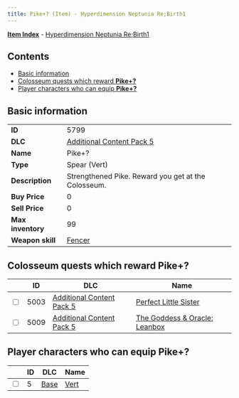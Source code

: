 ```yaml
---
title: Pike+? (Item) - Hyperdimension Neptunia Re;Birth1
---
```


[**Item Index**](/neptunia/rb1/item/index.html) - [Hyperdimension Neptunia Re;Birth1](/neptunia/rb1)

## Contents

- [Basic information](#basic-information)
- [Colosseum quests which reward **Pike+?**](#colosseum-quests-which-reward-pike)
- [Player characters who can equip **Pike+?**](#player-characters-who-can-equip-pike)

## Basic information

|   |   |
| -- | -- |
| **ID** | 5799 |
| **DLC** | [Additional Content Pack 5](/neptunia/rb1/dlc/14-pack5.html) |
| **Name** | Pike+? |
| **Type** | Spear (Vert) |
| **Description** | Strengthened Pike. Reward you get at the Colosseum. |
| **Buy Price** | 0 |
| **Sell Price** | 0 |
| **Max inventory** | 99 |
| **Weapon skill** | [Fencer](/neptunia/rb1/skill/1-802-fencer.html) |


## Colosseum quests which reward **Pike+?**

|    | ID | DLC | Name |
| -- | -- | --- | ---- |
| <input type="checkbox" id="rb1-colosseum-14-5003" class="trackbox" /> | 5003 | [Additional Content Pack 5](/neptunia/rb1/dlc/14-pack5.html) | [Perfect Little Sister](/neptunia/rb1/colosseum/14-5003-perfect-little-sister.html) |
| <input type="checkbox" id="rb1-colosseum-14-5009" class="trackbox" /> | 5009 | [Additional Content Pack 5](/neptunia/rb1/dlc/14-pack5.html) | [The Goddess & Oracle: Leanbox](/neptunia/rb1/colosseum/14-5009-the-goddess-oracle-leanbox.html) |


## Player characters who can equip **Pike+?**

|    | ID | DLC | Name |
| -- | -- | --- | ---- |
| <input type="checkbox" id="rb1-player-1-5" class="trackbox" /> | 5 | [Base](/neptunia/rb1/dlc/1-base.html) | [Vert](/neptunia/rb1/player/1-5-vert.html) |
